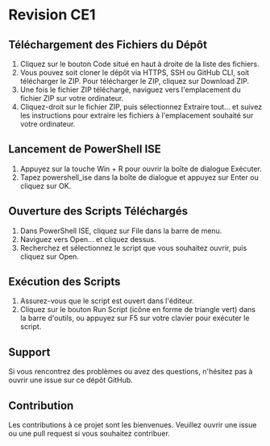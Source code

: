 # Revision CE1
## Téléchargement des Fichiers du Dépôt
1. Cliquez sur le bouton Code situé en haut à droite de la liste des fichiers.
2. Vous pouvez soit cloner le dépôt via HTTPS, SSH ou GitHub CLI, soit télécharger le ZIP. Pour télécharger le ZIP, cliquez sur Download ZIP.
3. Une fois le fichier ZIP téléchargé, naviguez vers l'emplacement du fichier ZIP sur votre ordinateur.
4. Cliquez-droit sur le fichier ZIP, puis sélectionnez Extraire tout... et suivez les instructions pour extraire les fichiers à l'emplacement souhaité sur votre ordinateur.

## Lancement de PowerShell ISE
1. Appuyez sur la touche Win + R pour ouvrir la boîte de dialogue Exécuter.
2. Tapez powershell_ise dans la boîte de dialogue et appuyez sur Enter ou cliquez sur OK.

## Ouverture des Scripts Téléchargés
1. Dans PowerShell ISE, cliquez sur File dans la barre de menu.
2. Naviguez vers Open... et cliquez dessus.
3. Recherchez et sélectionnez le script que vous souhaitez ouvrir, puis cliquez sur Open.

## Exécution des Scripts
1. Assurez-vous que le script est ouvert dans l'éditeur.
2. Cliquez sur le bouton Run Script (icône en forme de triangle vert) dans la barre d'outils, ou appuyez sur F5 sur votre clavier pour exécuter le script.

## Support
Si vous rencontrez des problèmes ou avez des questions, n'hésitez pas à ouvrir une issue sur ce dépôt GitHub.

## Contribution
Les contributions à ce projet sont les bienvenues. Veuillez ouvrir une issue ou une pull request si vous souhaitez contribuer.
